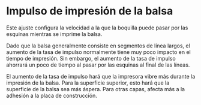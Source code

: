 Impulso de impresión de la balsa
====
Este ajuste configura la velocidad a la que la boquilla puede pasar por las esquinas mientras se imprime la balsa.

Dado que la balsa generalmente consiste en segmentos de línea largos, el aumento de la tasa de impulso normalmente tiene muy poco impacto en el tiempo de impresión. Sin embargo, el aumento de la tasa de impulso ahorrará un poco de tiempo al pasar por las esquinas al final de las líneas.

El aumento de la tasa de impulso hará que la impresora vibre más durante la impresión de la balsa. Para la superficie superior, esto hará que la superficie de la balsa sea más áspera. Para otras capas, afecta más a la adhesión a la placa de construcción.
